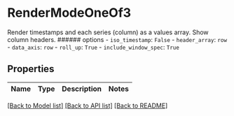 # RenderModeOneOf3

Render timestamps and each series (column) as a values array. Show column headers.  ###### options - `iso_timestamp`: `False` - `header_array`: `row` - `data_axis`: `row` - `roll_up`: `True` - `include_window_spec`: `True`

## Properties

Name | Type | Description | Notes
------------ | ------------- | ------------- | -------------

[[Back to Model list]](../README.md#documentation-for-models) [[Back to API list]](../README.md#documentation-for-api-endpoints) [[Back to README]](../README.md)


